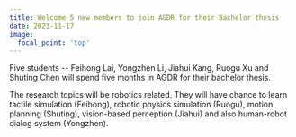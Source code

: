 ```yaml
---
title: Welcome 5 new members to join AGDR for their Bachelor thesis
date: 2023-11-17
image:
  focal_point: 'top'
---
```


Five students -- Feihong Lai, Yongzhen Li, Jiahui Kang, Ruogu Xu and Shuting Chen will spend five months in AGDR
for their bachelor thesis. 

<!--more-->

The research topics will be robotics related. They will have chance to learn tactile simulation (Feihong), robotic physics simulation (Ruogu),
motion planning (Shuting), vision-based perception (Jiahui) and also human-robot dialog system (Yongzhen). 
